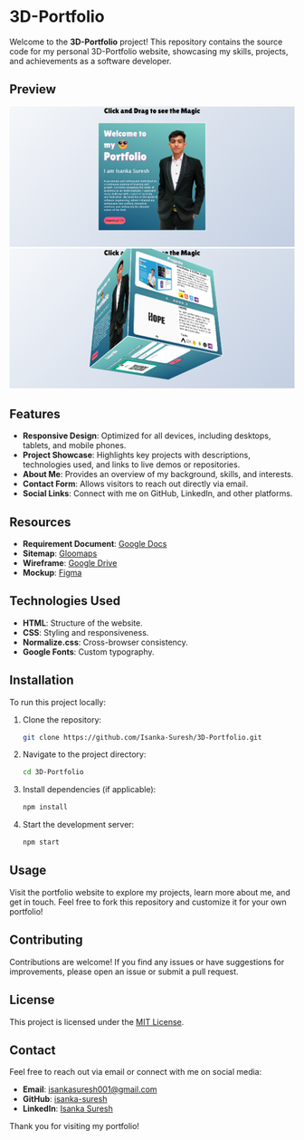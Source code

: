 # 3D-Portfolio

Welcome to the **3D-Portfolio** project! This repository contains the source code for my personal 3D-Portfolio website, showcasing my skills, projects, and achievements as a software developer.

## Preview

![Portfolio Preview 1](assets/homepage/img/portfolio%2001.png)
![Portfolio Preview 2](assets/homepage/img/portfolio%2002.png)

## Features

- **Responsive Design**: Optimized for all devices, including desktops, tablets, and mobile phones.
- **Project Showcase**: Highlights key projects with descriptions, technologies used, and links to live demos or repositories.
- **About Me**: Provides an overview of my background, skills, and interests.
- **Contact Form**: Allows visitors to reach out directly via email.
- **Social Links**: Connect with me on GitHub, LinkedIn, and other platforms.


## Resources
- **Requirement Document**: [Google Docs](https://docs.google.com/document/d/1jCagUn8-tY_k6mp5rpUcC9yoqtn2sigi_w6hGTd3WqY/edit?usp=sharing)
- **Sitemap**: [Gloomaps](https://www.gloomaps.com/ydZpPokJ9q)
- **Wireframe**: [Google Drive](https://drive.google.com/file/d/1wy8Z0Yd7XBS5bYRY0HhRQ-IsD7_mC0GU/view?usp=sharing)
- **Mockup**: [Figma](https://www.figma.com/file/BGpbGy76m67tdolQoAyX3E/My-Portfolio?type=design&node-id=0%3A1&mode=design&t=tiBYH1ltdeR82knr-1)

## Technologies Used
- **HTML**: Structure of the website.
- **CSS**: Styling and responsiveness.
- **Normalize.css**: Cross-browser consistency.
- **Google Fonts**: Custom typography.

## Installation

To run this project locally:

1. Clone the repository:
    ```bash
    git clone https://github.com/Isanka-Suresh/3D-Portfolio.git
    ```
2. Navigate to the project directory:
    ```bash
    cd 3D-Portfolio
    ```
3. Install dependencies (if applicable):
    ```bash
    npm install
    ```
4. Start the development server:
    ```bash
    npm start
    ```

## Usage

Visit the portfolio website to explore my projects, learn more about me, and get in touch. Feel free to fork this repository and customize it for your own portfolio!

## Contributing

Contributions are welcome! If you find any issues or have suggestions for improvements, please open an issue or submit a pull request.

## License

This project is licensed under the [MIT License](LICENSE).

## Contact

Feel free to reach out via email or connect with me on social media:

- **Email**: isankasuresh001@gmail.com
- **GitHub**: [isanka-suresh](https://github.com/Isanka-Suresh)
- **LinkedIn**: [Isanka Suresh](https://linkedin.com/in/isanka-suresh)

Thank you for visiting my portfolio!